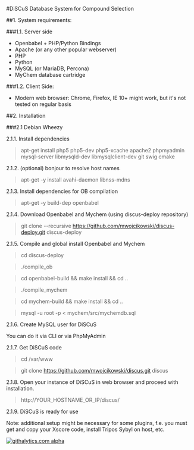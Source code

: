 #DiSCuS
Database System for Compound Selection


##1. System requirements:

###1.1. Server side
* Openbabel + PHP/Python Bindings
* Apache (or any other popular webserver)
* PHP
* Python
* MySQL (or MariaDB, Percona)
* MyChem database cartridge

###1.2. Client Side:
* Modern web browser: Chrome, Firefox, IE 10+ might work, but it's not tested on regular basis

##2. Installation

###2.1 Debian Wheezy

2.1.1. Install dependencies

> apt-get install php5 php5-dev php5-xcache apache2 phpmyadmin mysql-server libmysqld-dev  libmysqlclient-dev git swig cmake

2.1.2. (optional) bonjour to resolve host names 

> apt-get -y install avahi-daemon libnss-mdns

2.1.3. Install dependencies for OB compilation

> apt-get -y build-dep openbabel

2.1.4. Download Openbabel and Mychem (using discus-deploy repository)

> git clone --recursive https://github.com/mwojcikowski/discus-deploy.git discus-deploy

2.1.5. Compile and global install Openbabel and Mychem

> cd discus-deploy

> ./compile_ob

> cd openbabel-build && make install && cd ..

> ./compile_mychem

> cd mychem-build && make install && cd ..

> mysql -u root -p < mychem/src/mychemdb.sql

2.1.6. Create MySQL user for DiSCuS

You can do it via CLI or via PhpMyAdmin

2.1.7. Get DiSCuS code

> cd /var/www

> git clone https://github.com/mwojcikowski/discus.git discus

2.1.8. Open your instance of DiSCuS in web browser and proceed with installation.

> http://YOUR_HOSTNAME_OR_IP/discus/

2.1.9. DiSCuS is ready for use

Note: additional setup might be necessary for some plugins, f.e. you must get and copy your Xscore code, install Tripos Sybyl on host, etc.

[![githalytics.com alpha](https://cruel-carlota.pagodabox.com/22c804cc73ffadcef7f044636cd07a5c "githalytics.com")](http://githalytics.com/mwojcikowski/discus)
